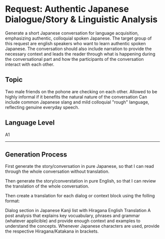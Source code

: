 # Request: Authentic Japanese Dialogue/Story & Linguistic Analysis

Generate a short Japanese conversation for language acquisition, emphasizing authentic, colloquial spoken Japanese. The target group of this request are english speakers who want to learn authentic spoken Japanese. The conversation should also include narration to provide the necessary context and leads the reader through what is happening during the conversational part and how the participants of the conversation interact with each other. 

## Topic
Two male friends on the pohone are checking on each other.
Allowed to be highly informal if it benefits the natural nature of the conversation
Can include common Japanese slang and mild colloquial "rough" language, reflecting genuine everyday speech.

## Language Level
A1

---

## Generation Process
First generate the story/conversation in pure Japanese, so that I can read through the whole conversation without translation.

Then generate the story/converstation in pure English, so that I can review the translation of the whole conversation.

Then create a translation for each dialog or context block using the folling format:

Dialog section in Japanese
Kanji list with Hiragana
English Translation
A post analysis that explains key vocuabulary, phrases and grammar (whatever applicible) and provide enough context and examples to understand the concepts. Whenever Japanese characters are used, provide the respective Hiragana/Katakana in brackets.

